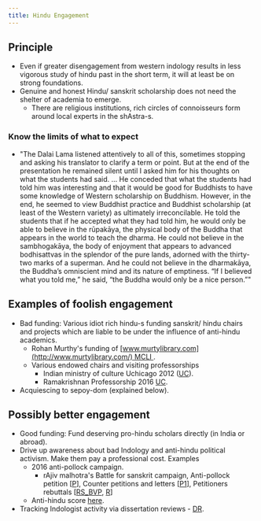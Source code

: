```yaml
---
title: Hindu Engagement
---
```



## Principle
- Even if greater disengagement from western indology results in less vigorous study of hindu past in the short term, it will at least be on strong foundations.
- Genuine and honest Hindu/ sanskrit scholarship does not need the shelter of academia to emerge.
    - There are religious institutions, rich circles of connoisseurs form around local experts in the shAstra-s.

### Know the limits of what to expect
- "The Dalai Lama listened attentively to all of this, sometimes stopping and asking his translator to clarify a term or point. But at the end of the presentation he remained silent until I asked him for his thoughts on what the students had said. ... He conceded that what the students had told him was interesting and that it would be good for Buddhists to have some knowledge of Western scholarship on Buddhism. However, in the end, he seemed to view Buddhist practice and Buddhist scholarship (at least of the Western variety) as ultimately irreconcilable. He told the students that if he accepted what they had told him, he would only be able to believe in the rūpakāya, the physical body of the Buddha that appears in the world to teach the dharma. He could not believe in the sambhogakāya, the body of enjoyment that appears to advanced bodhisattvas in the splendor of the pure lands, adorned with the thirty-two marks of a superman. And he could not believe in the dharmakāya, the Buddha’s omniscient mind and its nature of emptiness. “If I believed what you told me,” he said, “the Buddha would only be a nice person.”"

## Examples of foolish engagement
- Bad funding: Various idiot rich hindu-s funding sanskrit/ hindu chairs and projects which are liable to be under the influence of anti-hindu academics.
    - Rohan Murthy's funding of [www.murtylibrary.com](http://www.murtylibrary.com/) MCLI .
    - Various endowed chairs and visiting professorships
        - Indian ministry of culture Uchicago 2012 ([UC](http://news.uchicago.edu/article/2012/01/24/new-chair-indian-studies-commemorate-hindu-spiritual-leader)).
        - Ramakrishnan Professorship 2016 [UC](http://news.uchicago.edu/article/2016/01/26/ramakrishnan-professorship-support-study-sanskrit).
- Acquiescing to sepoy-dom (explained below).

## Possibly better engagement
- Good funding: Fund deserving pro-hindu scholars directly (in India or abroad).
- Drive up awareness about bad Indology and anti-hindu political activism. Make them pay a professional cost. Examples
    - 2016 anti-pollock campaign.
        - rAjiv malhotra's Battle for sanskrit campaign, Anti-pollock petition \[[P](https://www.change.org/p/mr-n-r-narayana-murthy-and-mr-rohan-narayan-murty-removal-of-prof-sheldon-pollock-as-mentor-and-chief-editor-of-murty-classical-library)\], Counter petitions and letters \[[P1](https://www.change.org/p/mr-rohan-narayan-murty-rebuttal-to-removal-of-sheldon-pollock-as-mentor-chief-editor-of-murty-classical-library)\], Petitioners rebuttals \[[RS_BVP](https://groups.google.com/d/msg/bvparishat/7496FVsX3UI/gC6CCjAGJAAJ), [R](http://www.dnaindia.com/india/report-why-prof-pollock-doesn-t-complain-about-iraq-invasion-but-protests-happenings-in-jnu-prof-ramakrishnan-2185739)\]
    - Anti-hindu score [here](https://docs.google.com/spreadsheets/d/1scW5CxCj7ylkDOSpmsWQrgSFA_C5FKqqviISk6o7ESI/pubhtml#).
- Tracking Indologist activity via dissertation reviews - [DR](http://dissertationreviews.org/east-south-and-southeast-asia/south-asian-studies).

